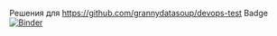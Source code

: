 Решения для https://github.com/grannydatasoup/devops-test
Badge [![Binder](http://mybinder.org/badge.svg)](http://mybinder.org:/repo/dialblun/devop_sol)